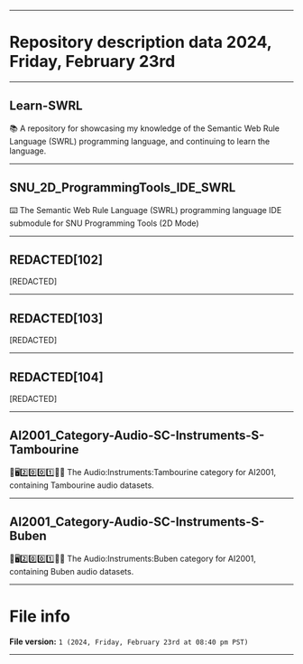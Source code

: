 
***

# Repository description data 2024, Friday, February 23rd

---

## Learn-SWRL

📚️ A repository for showcasing my knowledge of the Semantic Web Rule Language (SWRL) programming language, and continuing to learn the language.

---

## SNU_2D_ProgrammingTools_IDE_SWRL

⌨️ The Semantic Web Rule Language (SWRL) programming language IDE submodule for SNU Programming Tools (2D Mode) 

---

## REDACTED[102]

[REDACTED]

---

## REDACTED[103]

[REDACTED]

---

## REDACTED[104]

[REDACTED]

---

## AI2001_Category-Audio-SC-Instruments-S-Tambourine

🧠️🖥️2️⃣️0️⃣️0️⃣️1️⃣️🎼️🎶️ The Audio:Instruments:Tambourine category for AI2001, containing Tambourine audio datasets.

---

## AI2001_Category-Audio-SC-Instruments-S-Buben

🧠️🖥️2️⃣️0️⃣️0️⃣️1️⃣️🎼️🎶️ The Audio:Instruments:Buben category for AI2001, containing Buben audio datasets.

***

# File info

**File version:** `1 (2024, Friday, February 23rd at 08:40 pm PST)`

***


